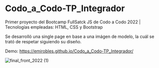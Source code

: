 # Codo_a_Codo-TP_Integrador

Primer proyecto del Bootcamp FullSatck JS de Codo a Codo 2022 |
Tecnologías empleadas: HTML, CSS y Bootstrap

Se desarrolló una single page en base a una imágen de modelo, la cuál se trató de respetar siguiendo su diseño.

Demo: https://emirobles.github.io/Codo_a_Codo-TP_Integrador/


![final_front_2022 (1)](https://user-images.githubusercontent.com/81953405/190932120-011e102d-d6fa-4197-ac5b-978e76fe4a51.jpg)

